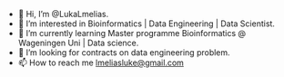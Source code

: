 - 👋 Hi, I’m @LukaLmelias.
- 👀 I’m interested in Bioinformatics | Data Engineering | Data Scientist.
- 🌱 I’m currently learning Master programme Bioinformatics @ Wageningen Uni | Data science.
- 💞️ I’m looking for contracts on data engineering problem.
- 📫 How to reach me lmeliasluke@gmail.com

<!---
lmeliasluke/lmeliasluke is a ✨ special ✨ repository because its `README.md` (this file) appears on your GitHub profile.
You can click the Preview link to take a look at your changes.
--->
